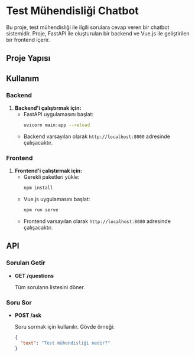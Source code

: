 # Test Mühendisliği Chatbot

Bu proje, test mühendisliği ile ilgili sorulara cevap veren bir chatbot sistemidir. Proje, FastAPI ile oluşturulan bir backend ve Vue.js ile geliştirilen bir frontend içerir.

## Proje Yapısı

## Kullanım

### Backend

1. **Backend'i çalıştırmak için:**
   - FastAPI uygulamasını başlat:
     ```bash
     uvicorn main:app --reload
     ```
   - Backend varsayılan olarak `http://localhost:8000` adresinde çalışacaktır.

### Frontend

1. **Frontend'i çalıştırmak için:**
   - Gerekli paketleri yükle:
     ```bash
     npm install
     ```
   - Vue.js uygulamasını başlat:
     ```bash
     npm run serve
     ```
   - Frontend varsayılan olarak `http://localhost:8080` adresinde çalışacaktır.

## API

### Soruları Getir

- **GET /questions**
  
  Tüm soruların listesini döner.

### Soru Sor

- **POST /ask**
  
  Soru sormak için kullanılır. Gövde örneği:
  ```json
  {
    "text": "Test mühendisliği nedir?"
  }
